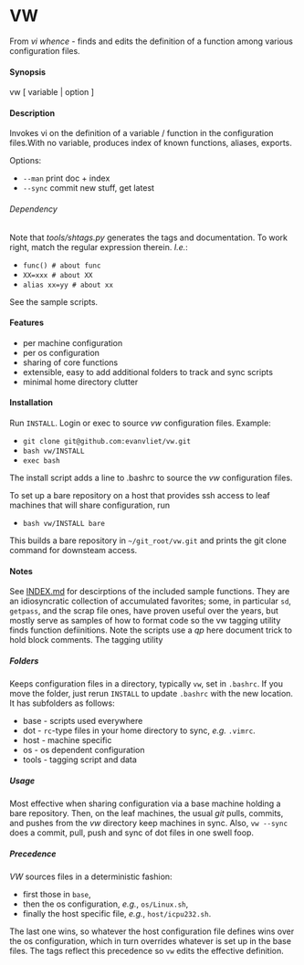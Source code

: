 VW
==

From *vi whence* - finds and edits the definition of a function among
various configuration files.

#### Synopsis
vw [ variable | option ]

#### Description
Invokes vi on the definition of a variable / function in the
configuration files.With no variable, produces index of known
functions, aliases, exports.

Options:
  + `--man`       print doc + index
  + `--sync`      commit new stuff, get latest

###### Dependency
Note that *tools/shtags.py* generates the tags and documentation.  To
work right, match the regular expression therein. *I.e.*:
+ `func() # about func`
+ `XX=xxx # about XX`
+ `alias xx=yy # about xx`

See the sample scripts.

#### Features
+ per machine configuration
+ per os configuration
+ sharing of core functions
+ extensible, easy to add additional folders to track and sync scripts
+ minimal home directory clutter

#### Installation
Run `INSTALL`. Login or exec to source *vw* configuration files. Example:

+ `git clone git@github.com:evanvliet/vw.git`
+ `bash vw/INSTALL`
+ `exec bash`

The install script adds a line to .bashrc to source the *vw*
configuration files.

To set up a bare repository on a host that provides ssh access
to leaf machines that will share configuration, run

+ `bash vw/INSTALL bare`

This builds a bare repository in `~/git_root/vw.git` and prints the
git clone command for downsteam access.

#### Notes
See [INDEX.md](../master/INDEX.md) for descirptions of the included
sample functions. They are an idiosyncratic collection of accumulated
favorites; some, in particular `sd`, `getpass`, and the scrap file
ones, have proven useful over the years, but mostly serve as samples
of how to format code so the vw tagging utility finds function
defiinitions.  Note the scripts use a *qp* here document trick to
hold block comments.  The tagging utility 

##### Folders
Keeps configuration files in a directory, typically `vw`, set in
`.bashrc`.  If you move the folder, just rerun `INSTALL` to update
`.bashrc` with the new location.  It has subfolders as follows:
+ base - scripts used everywhere
+ dot - `rc`-type files in your home directory to sync, *e.g.* `.vimrc`.
+ host - machine specific
+ os - os dependent configuration
+ tools - tagging script and data

##### Usage
Most effective when sharing configuration via a base machine holding a
bare repository. Then, on the leaf machines, the usual *git* pulls,
commits, and pushes from the *vw* directory keep machines in sync. 
Also, `vw --sync` does a commit, pull, push and sync of dot files in
one swell foop.

##### Precedence
*VW* sources files in a deterministic fashion: 
+ first those in `base`,
+ then the os configuration, *e.g.*, `os/Linux.sh`, 
+ finally the host specific file, *e.g.*, `host/icpu232.sh`. 

The last one wins, so whatever the host configuration file defines
wins over the os configuration, which in turn overrides whatever is
set up in the base files. The tags reflect this precedence so `vw`
edits the effective definition.
